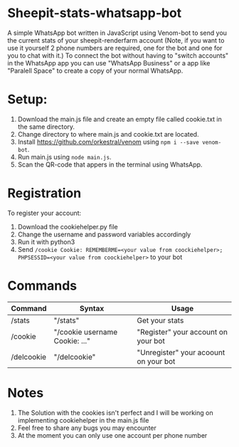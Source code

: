 # Sheepit-stats-whatsapp-bot
A simple WhatsApp bot written in JavaScript using Venom-bot to send you the current stats of your sheepit-renderfarm account (Note, if you want to use it yourself 2 phone numbers are required, one for the bot and one for you to chat with it.) To connect the bot without having to "switch accounts" in the WhatsApp app you can use "WhatsApp Business" or a app like "Paralell Space" to create a copy of your normal WhatsApp.

# Setup:
1. Download the main.js file and create an empty file called cookie.txt in the same directory.
2. Change directory to where main.js and cookie.txt are located.
3. Install https://github.com/orkestral/venom using ` npm i --save venom-bot `.
4. Run main.js using ` node main.js `.
5. Scan the QR-code that appers in the terminal using WhatsApp.

# Registration

To register your account:
1. Download the cookiehelper.py file
2. Change the username and password variables accordingly
3. Run it with python3
4. Send ` /cookie Cookie: REMEMBERME=<your value from coockiehelper>; PHPSESSID=<your value from coockiehelper> ` to your bot

# Commands

|  Command  |  Syntax   | Usage |
| ----------| ----------|------ |
|  /stats  |  "/stats" |Get your stats  |
| /cookie  | "/cookie username Cookie: ..."  | "Register" your account on your bot |
|/delcookie| "/delcookie" | "Unregister" your acoount on your bot |

# Notes

1. The Solution with the cookies isn't perfect and I will be working on implementing cookiehelper in the main.js file
2. Feel free to share any bugs you may encounter
3. At the moment you can only use one account per phone number
